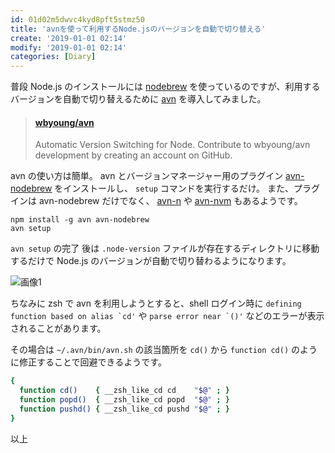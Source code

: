 ```yaml
---
id: 01d02m5dwvc4kyd8pft5stmz50
title: 'avnを使って利用するNode.jsのバージョンを自動で切り替える'
create: '2019-01-01 02:14'
modify: '2019-01-01 02:14'
categories: [Diary]
---
```


普段 Node.js のインストールには [nodebrew](https://github.com/hokaccha/nodebrew) を使っているのですが、利用するバージョンを自動で切り替えるために [avn](https://github.com/wbyoung/avn) を導入してみました。

<blockquote class="embedly-card" data-card-key="efc9713d77434ae8b88ef22dda0a91e8" data-card-controls="0" data-card-type="article" data-card-align="left"><h4><a href="https://github.com/wbyoung/avn">wbyoung/avn</a></h4><p>Automatic Version Switching for Node. Contribute to wbyoung/avn development by creating an account on GitHub.</p></blockquote>
<script async src="//cdn.embedly.com/widgets/platform.js" charset="UTF-8"></script>

<!-- more -->

avn の使い方は簡単。 avn とバージョンマネージャー用のプラグイン [avn-nodebrew](https://github.com/kuy/avn-nodebrew) をインストールし、 `setup` コマンドを実行するだけ。
また、プラグインは avn-nodebrew だけでなく、 [avn-n](https://github.com/wbyoung/avn-n) や [avn-nvm](https://github.com/wbyoung/avn-nvm) もあるようです。

```
npm install -g avn avn-nodebrew
avn setup
```

`avn setup` の完了 後は `.node-version` ファイルが存在するディレクトリに移動するだけで Node.js のバージョンが自動で切り替わるようになります。

![画像1](/images/2019/01/01/0001.png)

ちなみに zsh で avn を利用しようとすると、shell ログイン時に `` defining function based on alias `cd' `` や `` parse error near `()' `` などのエラーが表示されることがあります。

その場合は `~/.avn/bin/avn.sh` の該当箇所を `cd()` から `function cd()` のように修正することで回避できるようです。

```sh
{
  function cd()    { __zsh_like_cd cd    "$@" ; }
  function popd()  { __zsh_like_cd popd  "$@" ; }
  function pushd() { __zsh_like_cd pushd "$@" ; }
}
```

以上
